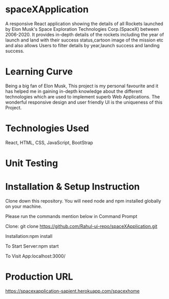 # spaceXApplication
A responsive React application showing the details of all Rockets launched by Elon Musk's Space Exploration Technologies Corp.(SpaceX) between 2006-2020.
It provides in-depth details of the rockets including the year of launch and land with their success status,cartoon image of the mission etc and also allows Users to filter details by year,launch success and landing success.

# Learning Curve
Being a big fan of Elon Musk, This project is my personal favourite and it has helped me in gaining in-depth knowledge about the different technologies which are used to implement superb Web Applications. The wonderful responsive design and user friendly UI is the uniqueness of this Project.

# Technologies Used
React, HTML, CSS, JavaScript, BootStrap

# Unit Testing

# Installation & Setup Instruction
Clone down this repository. You will need node and npm installed globally on your machine.

Please run the commands mention below in Command Prompt

Clone: git clone https://github.com/Rahul-ui-repo/spaceXApplication.git

Installation:npm install

To Start Server:npm start

To Visit App:localhost:3000/

# Production URL
https://spacexapplication-sapient.herokuapp.com/spacexhome

